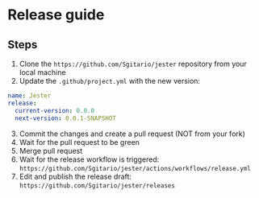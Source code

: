 # Release guide

## Steps

1. Clone the `https://github.com/Sgitario/jester` repository from your local machine
2. Update the `.github/project.yml` with the new version:

```yml
name: Jester
release:
  current-version: 0.0.0
  next-version: 0.0.1-SNAPSHOT
```

3. Commit the changes and create a pull request (NOT from your fork)
4. Wait for the pull request to be green
5. Merge pull request
6. Wait for the release workflow is triggered: `https://github.com/Sgitario/jester/actions/workflows/release.yml`
7. Edit and publish the release draft: `https://github.com/Sgitario/jester/releases`
